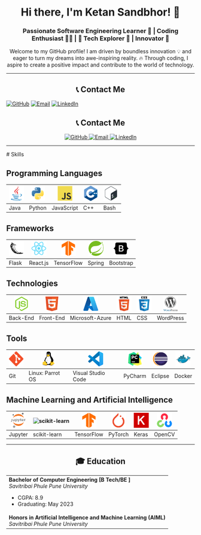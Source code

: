 <h1 align="center">Hi there, I'm Ketan Sandbhor! 👋</h1>

<h3 align="center">Passionate Software Engineering Learner 🚀 | Coding Enthusiast 👩‍💻 | 🌌 Tech Explorer 🌌 | Innovator 🧠</h3>

<p align="center">Welcome to my GitHub profile! I am driven by boundless innovation 💡 and eager to turn my dreams into awe-inspiring reality. 🔥 Through coding, I aspire to create a positive impact and contribute to the world of technology.</p>

<hr>

<h2 align="center">📞 Contact Me</h2>

<p align="center">
  
[![GitHub](https://img.shields.io/badge/GitHub-ketan70-blue?style=for-the-badge&logo=github)](https://github.com/ketan70)
[![Email](https://img.shields.io/badge/Email-ketansandbhor32%40gmail.com-red?style=for-the-badge&logo=gmail)](mailto:ketansandbhor32@gmail.com)
[![LinkedIn](https://img.shields.io/badge/LinkedIn-ketan--sandbhor--7083-green?style=for-the-badge&logo=linkedin)](https://www.linkedin.com/in/ketan-sandbhor-7083/)

<h2 align="center">📞 Contact Me</h2>

<p align="center">
  <a href="https://github.com/ketan70">
    <img src="https://img.shields.io/badge/GitHub-ketan70-blue?style=for-the-badge&logo=github" alt="GitHub">
  </a>
  <a href="mailto:ketansandbhor32@gmail.com">
    <img src="https://img.shields.io/badge/Email-ketansandbhor32%40gmail.com-red?style=for-the-badge&logo=gmail" alt="Email">
  </a>
  <a href="https://www.linkedin.com/in/ketan-sandbhor-7083/">
    <img src="https://img.shields.io/badge/LinkedIn-ketan--sandbhor--7083-green?style=for-the-badge&logo=linkedin" alt="LinkedIn">
  </a>
</p>

</p>
<hr>
# Skills

## Programming Languages
| <img src="https://raw.githubusercontent.com/devicons/devicon/master/icons/java/java-original.svg" alt="Java" width="40" height="40"> | <img src="https://raw.githubusercontent.com/devicons/devicon/master/icons/python/python-original.svg" alt="Python" width="40" height="40"> | <img src="https://raw.githubusercontent.com/devicons/devicon/master/icons/javascript/javascript-original.svg" alt="JavaScript" width="40" height="40"> | <img src="https://raw.githubusercontent.com/devicons/devicon/master/icons/cplusplus/cplusplus-original.svg" alt="C++" width="40" height="40"> | <img src="https://raw.githubusercontent.com/devicons/devicon/master/icons/bash/bash-original.svg" alt="Bash (Shell Scripting)" width="40" height="40"> |
|-------------------------|-------------------------|------------------------|------------------------|--------------------------|
| Java                   | Python                 | JavaScript            | C++                    | Bash                     |

## Frameworks
| <img src="https://raw.githubusercontent.com/devicons/devicon/master/icons/flask/flask-original.svg" alt="Flask" width="40" height="40"> | <img src="https://raw.githubusercontent.com/devicons/devicon/master/icons/react/react-original.svg" alt="React.js" width="40" height="40"> | <img src="https://raw.githubusercontent.com/devicons/devicon/master/icons/tensorflow/tensorflow-original.svg" alt="TensorFlow" width="40" height="40"> | <img src="https://raw.githubusercontent.com/devicons/devicon/master/icons/spring/spring-original.svg" alt="Spring" width="40" height="40"> | <img src="https://raw.githubusercontent.com/devicons/devicon/master/icons/bootstrap/bootstrap-plain.svg" alt="Bootstrap" width="40" height="40"> |
|-------------------------|------------------------|------------------------|-------------------------|-------------------------|
| Flask                   | React.js               | TensorFlow             | Spring                  | Bootstrap               |

## Technologies
| <img src="https://raw.githubusercontent.com/devicons/devicon/master/icons/nodejs/nodejs-original.svg" alt="Back-End" width="40" height="40"> | <img src="https://raw.githubusercontent.com/devicons/devicon/master/icons/html5/html5-original.svg" alt="Front-End" width="40" height="40"> | <img src="https://raw.githubusercontent.com/devicons/devicon/master/icons/azure/azure-original.svg" alt="Microsoft-Azure" width="40" height="40"> | <img src="https://raw.githubusercontent.com/devicons/devicon/master/icons/html5/html5-original-wordmark.svg" alt="HTML" width="40" height="40"> | <img src="https://raw.githubusercontent.com/devicons/devicon/master/icons/css3/css3-original-wordmark.svg" alt="CSS" width="40" height="40"> | <img src="https://raw.githubusercontent.com/devicons/devicon/master/icons/wordpress/wordpress-original.svg" alt="WordPress" width="40" height="40"> |
|-------------------------|------------------------|------------------------|-------------------------|-------------------------|--------------------------|
| Back-End                | Front-End              | Microsoft-Azure        | HTML                    | CSS                     | WordPress               |

## Tools
| <img src="https://raw.githubusercontent.com/devicons/devicon/master/icons/git/git-original.svg" alt="Git" width="40" height="40"> | <img src="https://raw.githubusercontent.com/devicons/devicon/master/icons/linux/linux-original.svg" alt="Linux: Parrot OS" width="40" height="40"> | <img src="https://raw.githubusercontent.com/devicons/devicon/master/icons/vscode/vscode-original.svg" alt="Visual Studio Code" width="40" height="40"> | <img src="https://raw.githubusercontent.com/devicons/devicon/master/icons/pycharm/pycharm-original.svg" alt="PyCharm" width="40" height="40"> | <img src="https://raw.githubusercontent.com/devicons/devicon/master/icons/eclipse/eclipse-original.svg" alt="Eclipse" width="40" height="40"> | <img src="https://raw.githubusercontent.com/devicons/devicon/master/icons/docker/docker-original.svg" alt="Docker" width="40" height="40"> |
|------------------------|-------------------------|------------------------|------------------------|------------------------|------------------------|
| Git                    | Linux: Parrot OS        | Visual Studio Code     | PyCharm                | Eclipse                | Docker                 |

## Machine Learning and Artificial Intelligence
| <img src="https://raw.githubusercontent.com/devicons/devicon/master/icons/jupyter/jupyter-original-wordmark.svg" alt="Jupyter" width="40" height="40"> | <img src="https://raw.githubusercontent.com/devicons/devicon/master/icons/scikit-learn/scikit-learn-original.svg" alt="scikit-learn" width="40" height="40"> | <img src="https://raw.githubusercontent.com/devicons/devicon/master/icons/tensorflow/tensorflow-original.svg" alt="TensorFlow" width="40" height="40"> | <img src="https://raw.githubusercontent.com/devicons/devicon/master/icons/pytorch/pytorch-original.svg" alt="PyTorch" width="40" height="40"> | <img src="https://raw.githubusercontent.com/devicons/devicon/master/icons/keras/keras-original.svg" alt="Keras" width="40" height="40"> | <img src="https://raw.githubusercontent.com/devicons/devicon/master/icons/opencv/opencv-original.svg" alt="OpenCV" width="40" height="40"> |
|-------------------------|-------------------------|------------------------|-------------------------|-------------------------|-------------------------|
| Jupyter                 | scikit-learn            | TensorFlow             | PyTorch                 | Keras                   | OpenCV                  |


<hr>

<h2 align="center">🎓 Education</h2>

<table align="center">
  <tr>
    <td>
      <b>Bachelor of Computer Engineering [B Tech/BE ]</b><br>
      <i>Savitribai Phule Pune University</i><br>
      <ul>
        <li>CGPA: 8.9</li>
        <li>Graduating: May 2023</li>
      </ul>
    </td>
  </tr>
  <tr>
    <td>
      <b>Honors in Artificial Intelligence and Machine Learning (AIML)</b><br>
      <i>Savitribai Phule Pune University</i>
    </td>
  </tr>
</table>

